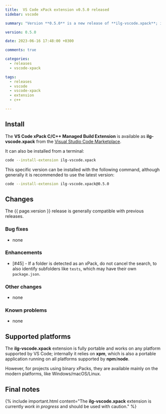 ```yaml
---
title:  VS Code xPack extension v0.5.0 released
sidebar: vscode

summary: "Version **0.5.0** is a new release of **ilg-vscode.xpack**; it adds support for sub-projects (like tests)."

version: 0.5.0

date: 2023-06-16 17:48:00 +0300

comments: true

categories:
  - releases
  - vscode-xpack

tags:
  - releases
  - vscode
  - vscode-xpack
  - extension
  - c++

---
```


## Install

The **VS Code xPack C/C++ Managed Build Extension** is
available as **ilg-vscode.xpack** from the
[Visual Studio Code Marketplace](https://marketplace.visualstudio.com/items?itemName=ilg-vscode.xpack).

It can also be installed from a terminal:

```sh
code --install-extension ilg-vscode.xpack
```

This specific version can be installed with the following command,
although generally it is recommended to use the latest version:

```sh
code --install-extension ilg-vscode.xpack@0.5.0
```

## Changes

The {{ page.version }} release
is generally compatible with previous releases.

### Bug fixes

- none

### Enhancements

- [#45] - If a folder is detected as an xPack, do not cancel the search,
  to also identify subfolders like `tests`, which may have their own
  `package.json`.

### Other changes

- none

### Known problems

- none

## Supported platforms

The **ilg-vscode.xpack** extension is fully portable and works on any
platform supported by VS Code; internally it relies on **xpm**, which
is also a portable application running on all platforms supported
by **npm**/**node**.

However, for projects using binary xPacks, they are available mainly
on the modern platforms, like Windows/macOS/Linux.

## Final notes

{% include important.html content="The **ilg-vscode.xpack** extension
is currently _work in progress_ and should be used with caution." %}
